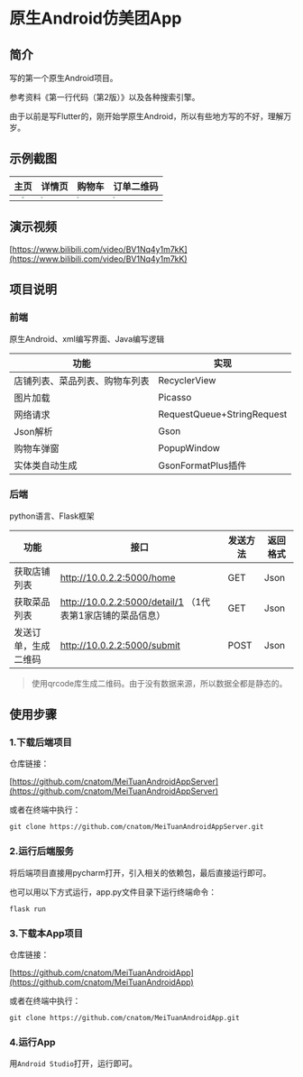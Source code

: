 # 原生Android仿美团App

## 简介

写的第一个原生Android项目。

参考资料《第一行代码（第2版）》以及各种搜索引擎。

由于以前是写Flutter的，刚开始学原生Android，所以有些地方写的不好，理解万岁。

## 示例截图

|                             主页                             | 详情页                                                       | 购物车                                                       | 订单二维码                                                   |
| :----------------------------------------------------------: | ------------------------------------------------------------ | ------------------------------------------------------------ | ------------------------------------------------------------ |
| <img src="https://cdn.jsdelivr.net/gh/cnatom/images/images/meituan1.png" style="zoom: 20%;" /> | <img src="https://cdn.jsdelivr.net/gh/cnatom/images/images/meituan2.png" style="zoom:20%;" /> | <img src="https://cdn.jsdelivr.net/gh/cnatom/images/images/meituan3.png" style="zoom:20%;" /> | <img src="https://cdn.jsdelivr.net/gh/cnatom/images/images/meituan4.png" style="zoom:20%;" /> |



## 演示视频

[https://www.bilibili.com/video/BV1Nq4y1m7kK](https://www.bilibili.com/video/BV1Nq4y1m7kK)

## 项目说明

### 前端

原生Android、xml编写界面、Java编写逻辑

| 功能                           | 实现                       |
| ------------------------------ | -------------------------- |
| 店铺列表、菜品列表、购物车列表 | RecyclerView               |
| 图片加载                       | Picasso                    |
| 网络请求                       | RequestQueue+StringRequest |
| Json解析                       | Gson                       |
| 购物车弹窗                     | PopupWindow                |
| 实体类自动生成                 | GsonFormatPlus插件         |

### 后端

python语言、Flask框架

| 功能                 | 接口                                                       | 发送方法 | 返回格式 |
| -------------------- | ---------------------------------------------------------- | -------- | -------- |
| 获取店铺列表         | http://10.0.2.2:5000/home                                  | GET      | Json     |
| 获取菜品列表         | http://10.0.2.2:5000/detail/1 （1代表第1家店铺的菜品信息） | GET      | Json     |
| 发送订单，生成二维码 | http://10.0.2.2:5000/submit                                | POST     | Json      |

> 使用qrcode库生成二维码。由于没有数据来源，所以数据全都是静态的。

## 使用步骤

### 1.下载后端项目

仓库链接：

[https://github.com/cnatom/MeiTuanAndroidAppServer](https://github.com/cnatom/MeiTuanAndroidAppServer)

或者在终端中执行：

```
git clone https://github.com/cnatom/MeiTuanAndroidAppServer.git
```

### 2.运行后端服务

将后端项目直接用pycharm打开，引入相关的依赖包，最后直接运行即可。

也可以用以下方式运行，app.py文件目录下运行终端命令：

```
flask run
```

### 3.下载本App项目

仓库链接：

[https://github.com/cnatom/MeiTuanAndroidApp](https://github.com/cnatom/MeiTuanAndroidApp)

或者在终端中执行：

```
git clone https://github.com/cnatom/MeiTuanAndroidApp.git
```

### 4.运行App

用`Android Studio`打开，运行即可。


